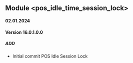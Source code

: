 ## Module <pos_idle_time_session_lock>
#### 02.01.2024
#### Version 16.0.1.0.0
##### ADD
- Initial commit POS Idle Session Lock
